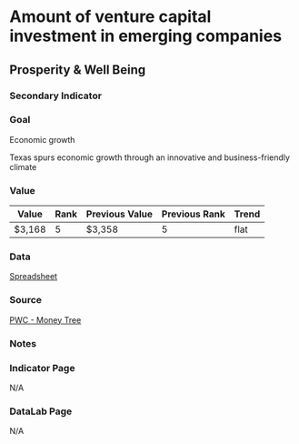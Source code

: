 # Amount of venture capital investment in emerging companies

## Prosperity & Well Being

### Secondary Indicator

### **Goal**

Economic growth

Texas spurs economic growth through an innovative and business-friendly climate

### **Value**

|  Value      | Rank        | Previous Value | Previous Rank | Trend | 
| ----------- | ----------- | ----------- | ----------- | -----------|
|   $3,168    | 5         |      $3,358       | 5        | flat        | 

### Data

[Spreadsheet](./regional-aggr-data-q1-2021.xlsx)

### Source

[PWC - Money Tree](https://www.pwc.com/us/en/industries/technology/moneytree.html)

### Notes


### Indicator Page

N/A

### DataLab Page

N/A

